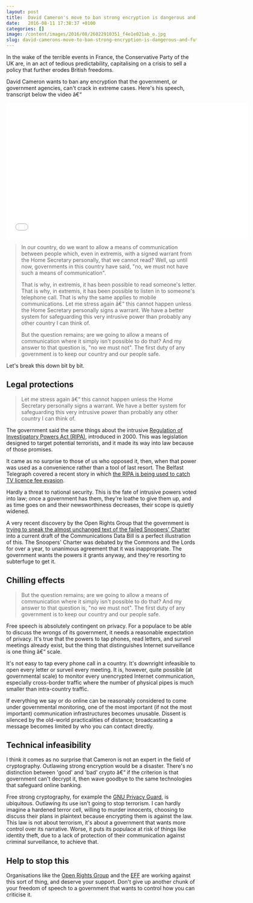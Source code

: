 ```yaml
---
layout: post
title:  David Cameron's move to ban strong encryption is dangerous and futile
date:   2016-08-11 17:38:37 +0100
categories: []
image: /content/images/2016/08/26022910351_f4e1e021ab_o.jpg
slug: david-camerons-move-to-ban-strong-encryption-is-dangerous-and-futile
---
```


In the wake of the terrible events in France, the Conservative Party of the UK are, in an act of tedious predictability, capitalising on a crisis to sell a policy that further erodes British freedoms.

David Cameron wants to ban any encryption that the government, or government agencies, can't crack in extreme cases. Here's his speech, transcript below the video â€“

<iframe allowfullscreen="" frameborder="0" height="360" src="//www.youtube.com/embed/u_kqM0gn63M" width="640"></iframe>

> In our country, do we want to allow a means of communication between people which, even in extremis, with a signed warrant from the Home Secretary personally, that we cannot read? Well, up until now, governments in this country have said, "no, we must not have such a means of communication".
>
> That is why, in extremis, it has been possible to read someone's letter. That is why, in extremis, it has been possible to listen in to someone's telephone call. That is why the same applies to mobile communications. Let me stress again â€“ this cannot happen unless the Home Secretary personally signs a warrant. We have a better system for safeguarding this very intrusive power than probably any other country I can think of.
>
> But the question remains; are we going to allow a means of communication where it simply isn't possible to do that? And my answer to that question is, "no we must not". The first duty of any government is to keep our country and our people safe.

Let's break this down bit by bit.

## Legal protections

> Let me stress again â€“ this cannot happen unless the Home Secretary personally signs a warrant. We have a better system for safeguarding this very intrusive power than probably any other country I can think of.

The government said the same things about the intrusive [Regulation of Investigatory Powers Act (RIPA)](http://en.wikipedia.org/wiki/Regulation_of_Investigatory_Powers_Act_2000), introduced in 2000. This was legislation designed to target potential terrorists, and it made its way into law because of those promises.

It came as no surprise to those of us who opposed it, then, when that power was used as a convenience rather than a tool of last resort. The Belfast Telegraph covered a recent story in which [the RIPA is being used to catch TV licence fee evasion](http://www.belfasttelegraph.co.uk/news/local-national/northern-ireland/bbc-uses-ripa-terrorism-laws-to-catch-tv-licence-fee-dodgers-in-northern-ireland-30911647.html).

Hardly a threat to national security. This is the fate of intrusive powers voted into law; once a government has them, they're loathe to give them up, and as time goes on and their newsworthiness decreases, their scope is quietly widened.

A very recent discovery by the Open Rights Group that the government is [trying to sneak the almost unchanged text of the failed Snoopers' Charter](https://www.openrightsgroup.org/ourwork/reports/abuse-of-parliamentary-procedure) into a current draft of the Communications Data Bill is a perfect illustration of this. The Snoopers' Charter was debated by the Commons and the Lords for over a year, to unanimous agreement that it was inappropriate. The government wants the powers it grants anyway, and they're resorting to subterfuge to get it.

## Chilling effects

> But the question remains; are we going to allow a means of communication where it simply isn't possible to do that? And my answer to that question is, "no we must not". The first duty of any government is to keep our country and our people safe.

Free speech is absolutely contingent on privacy. For a populace to be able to discuss the wrongs of its government, it needs a reasonable expectation of privacy. It's true that the powers to tap phones, read letters, and surveil meetings already exist, but the thing that distinguishes Internet surveillance is one thing â€“ scale.

It's not easy to tap every phone call in a country. It's downright infeasible to open every letter or surveil every meeting. It is, however, quite possible (at governmental scale) to monitor every unencrypted Internet communication, especially cross-border traffic where the number of physical pipes is much smaller than intra-country traffic.

If everything we say or do online can be reasonably considered to come under governmental monitoring, one of the most important (if not the most important) communication infrastructures becomes unusable. Dissent is silenced by the old-world practicalities of distance; broadcasting a message becomes limited by who you can contact directly.

## Technical infeasibility

I think it comes as no surprise that Cameron is not an expert in the field of cryptography. Outlawing strong encryption would be a disaster. There's no distinction between 'good' and 'bad' crypto â€“ if the criterion is that government can't decrypt it, then wave goodbye to the same technologies that safeguard online banking.

Free strong cryptography, for example the [GNU Privacy Guard](https://www.gnupg.org/), is ubiquitous. Outlawing its use isn't going to stop terrorism. I can hardly imagine a hardened terror cell, willing to murder innocents, choosing to discuss their plans in plaintext because encrypting them is against the law. This law is not about terrorism, it's about a government that wants more control over its narrative. Worse, it puts its populace at risk of things like identity theft, due to a lack of protection of their communication against criminal surveillance, to achieve that.

## Help to stop this

Organisations like the [Open Rights Group](https://www.openrightsgroup.org) and the [EFF](https://www.eff.org/) are working against this sort of thing, and deserve your support. Don't give up another chunk of your freedom of speech to a government that wants to control how you can criticise it.

